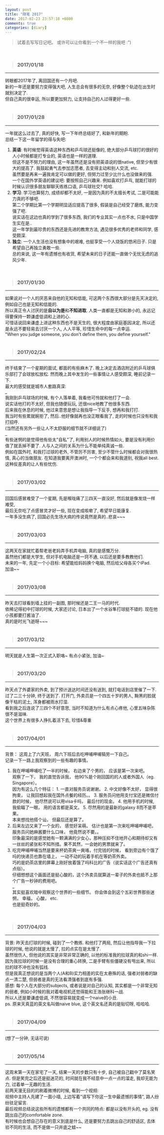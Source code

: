 ```yaml
---
layout: post
title: "随笔 2017"
date: 2017-02-23 23:57:18 +0800
comments: true
categories: [diary]
---
```



> 试着去写写日记吧。 或许可以让你看到一个不一样的我吧 :")  

<!--more-->
<br>   


>### 2017/01/18 ###
----------
转眼都2017年了, 离回国还有一个月吧.    
新的一年还是要努力变得强大吧, 人生总会有很多的无奈, 好像整个轨迹在出生时就别决定了.     
但自己真的很幸运, 所以要更加努力, 让支持自己的人过得更好一些.    
<br>

>### 2017/01/28 ###
----------
一年就这么过去了, 真的好快, 写一下年终总结好了, 和新年的期盼.    
总结一下这一年留学的得与失吧:   
1. **英语**: 有时候觉得英语这种东西和乒乓球还挺像的, 绝大部分乒乓球打的很好的人小时候都是打专业的, 英语也是一样的道理.    
但这不是不努力的理由, 这一年虽然还是没有把英语说的很native, 但至少有很大的提高了. 我鼓起勇气去参加志愿者, 去变得主动和别人交流, etc.      
虽然要是再来一遍我肯定可以做的更好, 但努力过至少比什么也没做来的强.    
一个在国外学英语的建议吧: 要按照自己兴趣来. 例如喜欢打乒乓, 就能打球的时候认识很多朋友聊聊天练练口语, 乒乓球社交? 哈哈.    
2. **学习**: 学习也算努力, 成绩却都不太好, 一是因为真的不太擅长考试, 二是可能能力真的不够吧.    
第二个学期比第一个学期明显适应提高了很多, 假装是自己经受了磨炼, 能力变强了吧.     
说实话在这边也真的学到了很多东西, 我们的专业其实一点也不水, 只是中国学生实在是..      
这一年学到最珍贵的东西还是先进的教育方法, 遇见很多优秀的老师和同学, 感受颇深.    
3. **独立**: 一个人生活也没有想象中的艰难, 也挺享受一个人烧饭的悠闲日子. 只是希望自己再独立勇敢一些.   
总的来说, 这一年有遗憾也有收货, 希望未来的日子还能一直做个无忧无虑的追风少年.   
<br>

>### 2017/01/30 ###
----------
如果说对一个人的厌恶来自他的无知和低能, 可这两个东西很大部分是先天决定的, 例如自己也是无知和低能的.    
所以真正令人讨厌的是**自以为是**和**不知进取**. 人类一直都是无知和渺小的, 永远记得要保持一颗谦虚低调和上进的心.    
可惜话说回来谦虚上进这种东西也不是天生的, 很大程度由家庭基因决定, 所以还是永远不要轻易去讨厌一个人, 人人平等, 珍惜生命中的每一点幸运.        
"When you judge someone, you don't define them, you define yourself."   
<br>

>### 2017/02/24 ###
----------
终于结束了一个星期的面试, 都面的有些麻木了. 晚上决定去酒店附近的乒乓球俱乐部打了会球放松放松. 然而晚上其中发生的一些事情让人感受颇深, 睡前记录一下.    
最大的感受就是城市人套路真深:    
_   
我刚到乒乓球场的时候, 有个人落单着, 我看他可怜就和他打了一会.      
说实话他打的不太好, 但我也随便玩玩, 还很nice地教了他很多东西.      
后来我在休息的时候, 他过来意思是想让我指导一下反手, 想再和我打打.    
我当时有些累就婉拒了, 然后..他好像就再也没正眼看我了, 走的时候也只没有和我打招呼.     
(当然还有另外一些让人不太舒服的细节就不详细说了)   
_     
有些迷惘的是觉得他有些太"自私"了, 利用别人的时候热情如火, 要是没有利用价值了就丢掉不要了. 人与人之间的关系为什么不能单纯真诚一些.       
例如在国外时, 和我打过球的老外, 不管厉不厉害, 至少不管什么时候都会对我很热情, 真心的当做朋友. 在知道我要离开澳洲时, 一个个都会来和我道别, 祝我all best.   
这种反差真的让人有些忧伤.    
<br>


>### 2017/03/02 ###
----------
回国后感冒难受了一个星期, 先是喉咙痛了三四天一直没好, 然后就是像发烧一样难受,   
最后无奈吃了点感冒灵才好一些, 现在变成咳嗽了, 希望早日能康复.    
一年多没生病了, 回国必先生场大病的传说竟然是真的..悲哀~~~   
<br>


>### 2017/03/03 ###
----------
这两天在家就忙着帮老爸老妈弄手机弄电脑, 真的是感慨万分.     
虽然他们都是大学生, 但对手机电脑还是一窍不通, 以后还是要多教教他们.    
未来的一年, 先定一个小目标:  希望能给妈妈换个电脑, 然后给父母各买个iPad.       
加油~~        
<br>


>### 2017/03/08 ###
----------
昨天去打球看到墙上挂的一副图, 那时候还是二王一马的时代.    
依稀记得初中打球的时候, 大家还讨论, 日本出了一个水谷隼打球挺不错的. 现在他小孩都要打酱油了.    
真的是时光飞逝呀~~~    
<img style="max-height:300px" class="lazy" data-original="/images/blog/170223_diary/tt_mem.JPG">    
<br>


>### 2017/03/12 ###
----------
明天就是人生第一次正式入职咯~ 有点小紧张, 加油~    
<br>


>### 2017/03/20 ###
----------
昨天点了外婆家的外卖, 到了预计送达时间还没有送到, 就打电话到店里催了一下.    
过了二三十分钟, 终于送到了. 打开门, 外卖员是一个四五十岁的男人, 黝黑的脸就像干枯的泥土, 浑身都被雨水打湿.     
看到我之后连说了三四个不好意思, 当时不知道为什么有点心疼他, 心里五味杂陈很不是滋味.     
这个世界上有很多人挣扎着活下去, 珍惜&尊重   
<br>

>### 2017/04/01 ###
----------
背景： 这周上了六天班， 周六下班后去吃呷哺呷哺犒劳一下自己。    
记录一下一路上我观察到的一些有趣的事情。    
1. 我在呷哺呷哺吃了一半的时候， 右边来了个男的， 应该是第一次来吧。    
观察了一下， 我的直觉告诉我， 他90%是个刚回国的的人或者外国人（eg. Singapore）。   
因为有这么几个特征： 1. 一直对服务员说谢谢。 2. 中文好像不太好， 显得很拘束， 让我回想起我在国外点餐的经历。。 3. 服务员问他用支付宝还是微信付款的时候， 他尽然说可以用visa卡吗， 最后付的现金。 4. 他用手机的时候, 我偷瞄了一眼， 用的语言都是英文。 5. 尽然用的是最新的galaxy 8而不是苹果。    
本来想找他搭个讪， 但最后还是算了。    
2. 后来左边又来了一个女的， 感觉好呆萌。 估计也是第一次来吃呷哺呷哺吧， 服务员问她麻酱要什么口味， 他竟然说不要。。    
印象最深的是感觉她有一颗满满的少女心，那种压抑不住地开心和期待却又有一丝丝的紧张和不知所措。果不其然，一会她的男票就来了。    
3. 吃完呷哺呷哺当然是要来杯奶茶爽一爽咯，付完钱的时候， 看到旁边有个饿了吗的快递员也靠在墙上， 一动不动的玩着手机在等奶茶外卖。    
巧的是奶茶店里的屏幕上刚好放着饿了吗科比的广告（说实话这个广告还真有点俗）。    
仔细想想这个画面还是挺心酸的，这个外卖员就算送一辈子的外卖也抵不上那个广告一秒钟的费用吧。    
_    
其实挺喜欢暗中观察这个世界的一些细节。 你会体会到这个五彩世界那些迷惘， 幸福， 心酸， etc.    
也是挺奇妙的。
<br>


>### 2017/04/03 ###
----------
背景: 昨天去打球的时候, 碰到了一个教练. 和他打了两局, 然后让他指导我一下拉球的时候, 他说的就是太慢了, 拉的点实在是太慢了.     
虽然很伤人, 但他说的其实是非常非常正确的, 以他的标准我的拉球真的和shi一样.    
因为我拉球的时候一是没有合理的重心转换, 二是手臂有些僵硬没有甩出来, 所以拉的球不冲也没有弧线.    
但是我真正想说的是当两个人(A和B)实力相差的实在太悬殊的话, 强者对弱者的缺点一清二楚, 但弱者是真的无法看清强者到底有多强.    
感想: 每个人在大部分的subjects, 或者说是对自己的认知, 其实都是一个非常无知的弱者, 例如小时候的我对着电视机还觉得能和王浩张继科一战.    
所以人还是要谦虚低调, 不然很容易就变成一个naive的小丑.    
ps. 原来天真蓝的英文名叫做naive blue, 这个英文名还真的是贴切呀, 哈哈哈.      
<br>

>### 2017/04/09 ###
----------
(想了一分钟, 无话可说)    
<br>

>### 2017/05/14 ###
----------
这周末第一天在家宅了一天, 结果一天的步数只有十步, 自己被自己戳中了莫名笑点. 但是笑完之后还是挺迷茫的, 时间就在我不经意中一点一点的溜走, 我却无能为力, 过着单一无趣的生活.    
前两天漫无目的的刷着微博的时候, 看到一个视频:     
视频中主持人先建了一面小墙, 上边写着"请写下你这一生中最遗憾的事情", 路人纷纷驻足留言.   
最后视频总结说这些所有的遗憾都有一个共同的特点: 都是以没有开头的, eg. 没有跳出自己的comfortable zone.   
有时候也会想自己存在的意义到底是什么, 还是要努力去跳出自己的舒适区, 去体验不同的生活, 而不是做一只井底之蛙~~    
<img style="max-height:300px" class="lazy" data-original="/images/blog/170223_diary/guo.JPG">    
<br>
